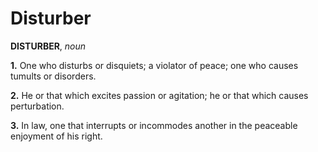 # Disturber

**DISTURBER**, _noun_

**1.** One who disturbs or disquiets; a violator of peace; one who causes tumults or disorders.

**2.** He or that which excites passion or agitation; he or that which causes perturbation.

**3.** In law, one that interrupts or incommodes another in the peaceable enjoyment of his right.